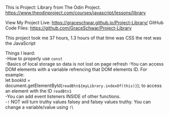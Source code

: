 This is Project: Library from The Odin Project.
https://www.theodinproject.com/courses/javascript/lessons/library 

View My Project Live: https://graceschwar.github.io/Project-Library/
GitHub Code Files: https://github.com/GraceSchwar/Project-Library


This project took me 37 hours, 1.3 hours of that time was CSS the rest was the JavaScript

Things I leard:\
-How to properly use `const`\
-Basics of local storage so data is not lost on page refresh
-You can access DOM elements with a variable refrencing that DOM elements ID. For example: \
let bookId = document.getElementById(`readBtn${myLibrary.indexOf(this)}`); to access an element with the ID `readBtn1`\
-You can add event listeners INSIDE of other functions.\
-`!` NOT will turn truthy values falsey and falsey values truthy. You can change a variable/value using `!`\
